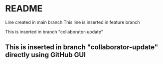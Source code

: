 # README

Line created in main branch
This line is inserted in feature branch

This is inserted in branch "collaborator-update"
## This is inserted in branch "collaborator-update" directly using GitHub GUI
